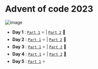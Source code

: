 # Advent of code 2023

![image](https://github.com/valentinefleith/advent-of-code-2023/assets/125041345/f52be308-b77c-4f7d-8e44-188a45f54034)





- **Day 1** : [`Part 1`](/day-1/part1.py)  :star: | [`Part 2`](/day-1/part2.py) :star2:
- **Day 2** : [`Part 1`](/day-2/part1.py)  :star: | [`Part 2`](/day-2/part2.py) :star2:
- **Day 3** : [`Part 1`](/day-3/part1.py)  :star: | [`Part 2`](/day-3/part2.py) :star2:
- **Day 4** : [`Part 1`](/day-4/part1.py)  :star: | [`Part 2`](/day-4/part2.py) :star2:
- **Day 5** : [`Part 1`](/day-5/part1.py)  :star:
